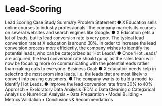 # Lead-Scoring

Lead Scoring Case Study Summary
Problem Statement
● X Education sells online courses to industry professionals. The company markets its courses
on several websites and search engines like Google.
● X Education gets a lot of leads, but its lead conversion rate is very poor. The typical lead
conversion rate at X education is around 30%. In order to increase the lead conversion
process more efficiently, the company wishes to identify the potential leads, who can be
categorized as ‘Hot Leads’.
● Once ‘Hot Leads’ are acquired, the lead conversion rate should go up as the sales team will
now be focusing more on communicating with the potential leads rather than making calls
to everyone.
Business Goal:
● X Education needs help in selecting the most promising leads, i.e. the leads that are most
likely to convert into paying customers.
● The company wants to build a model to identify Hot Leads.
● Improve the lead conversion rate from 30% to 80%
Approach
▪ Exploratory Data Analysis (EDA)
o Data Cleaning
o Categorical Analysis
o Numerical Analysis
▪ Data Preparation
▪ Model Building
▪ Metrics Validation
▪ Conclusions & Recommendations
